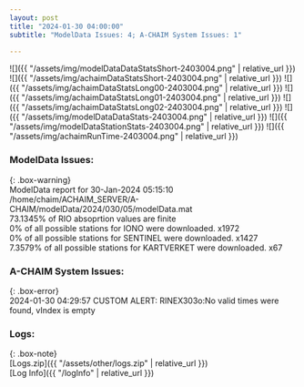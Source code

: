 ```yaml
---
layout: post
title: "2024-01-30 04:00:00"
subtitle: "ModelData Issues: 4; A-CHAIM System Issues: 1"

---
```


![]({{ "/assets/img/modelDataDataStatsShort-2403004.png" | relative_url }})
![]({{ "/assets/img/achaimDataStatsShort-2403004.png" | relative_url }})
![]({{ "/assets/img/achaimDataStatsLong00-2403004.png" | relative_url }})
![]({{ "/assets/img/achaimDataStatsLong01-2403004.png" | relative_url }})
![]({{ "/assets/img/achaimDataStatsLong02-2403004.png" | relative_url }})
![]({{ "/assets/img/modelDataDataStats-2403004.png" | relative_url }})
![]({{ "/assets/img/modelDataStationStats-2403004.png" | relative_url }})
![]({{ "/assets/img/achaimRunTime-2403004.png" | relative_url }})


### ModelData Issues:  
  
{: .box-warning}  
 ModelData report for 30-Jan-2024 05:15:10   
 /home/chaim/ACHAIM_SERVER/A-CHAIM/modelData/2024/030/05/modelData.mat   
 73.1345% of RIO absoprtion values are finite   
 0% of all possible stations for IONO were downloaded. x1972   
 0% of all possible stations for SENTINEL were downloaded. x1427   
 7.3579% of all possible stations for KARTVERKET were downloaded. x67   
  
### A-CHAIM System Issues:  
  
{: .box-error}  
2024-01-30 04:29:57 CUSTOM ALERT: RINEX303o:No valid times were found, vIndex is empty  

### Logs:  
  
{: .box-note}  
[Logs.zip]({{ "/assets/other/logs.zip" | relative_url }})  
[Log Info]({{ "/logInfo" | relative_url }})  
